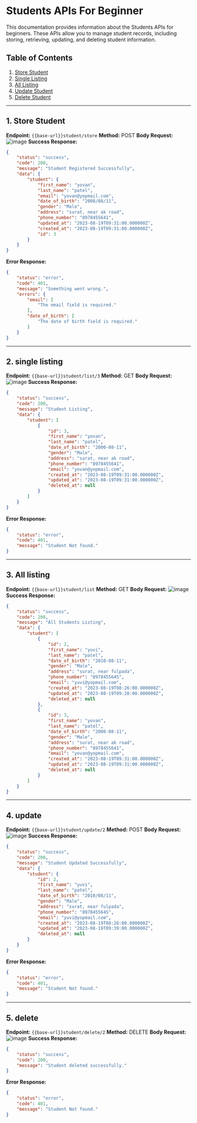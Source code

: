# Students APIs For Beginner

This documentation provides information about the Students APIs for beginners. These APIs allow you to manage student records, including storing, retrieving, updating, and deleting student information.

## Table of Contents

1. [Store Student](#1-store-student)
2. [Single Listing](#2-single-listing)
3. [All Listing](#3-all-listing)
4. [Update Student](#4-update-student)
5. [Delete Student](#5-delete-student)

---

## 1. Store Student
**Endpoint:** `{{base-url}}student/store`
**Method:** POST
**Body Request:**
![image](https://github.com/Yovan19/learn_apis/assets/124430108/35aebeac-2918-4ad8-88d2-27a7285cb757)
**Success Response:**
```json
{
    "status": "success",
    "code": 200,
    "message": "Student Registered Successfully",
    "data": {
        "student": {
            "first_name": "yovan",
            "last_name": "patel",
            "email": "yovan@yopmail.com",
            "date_of_birth": "2000/08/11",
            "gender": "Male",
            "address": "surat, near ak road",
            "phone_number": "8978455641",
            "updated_at": "2023-08-19T09:31:00.000000Z",
            "created_at": "2023-08-19T09:31:00.000000Z",
            "id": 3
        }
    }
}
```

**Error Response:**
```json
{
    "status": "error",
    "code": 401,
    "message": "Something went wrong.",
    "errors": {
        "email": [
            "The email field is required."
        ],
        "date_of_birth": [
            "The date of birth field is required."
        ]
    }
}
```
-----------------
## 2. single listing
**Endpoint:** `{{base-url}}student/list/3`
**Method:**  GET
**Body Request:**
![image](https://github.com/Yovan19/learn_apis/assets/124430108/f4e969ee-a7f2-4bfa-ad3b-1770abd7443d)
**Success Response:**
```json
{
    "status": "success",
    "code": 200,
    "message": "Student Listing",
    "data": {
        "student": [
            {
                "id": 3,
                "first_name": "yovan",
                "last_name": "patel",
                "date_of_birth": "2000-08-11",
                "gender": "Male",
                "address": "surat, near ak road",
                "phone_number": "8978455641",
                "email": "yovan@yopmail.com",
                "created_at": "2023-08-19T09:31:00.000000Z",
                "updated_at": "2023-08-19T09:31:00.000000Z",
                "deleted_at": null
            }
        ]
    }
}
```

**Error Response:**
```json
{
    "status": "error",
    "code": 401,
    "message": "Student Not found."
}
```

-----------------
## 3. All listing
**Endpoint:** `{{base-url}}student/list`
**Method:**  GET
**Body Request:**
![image](https://github.com/Yovan19/learn_apis/assets/124430108/372d8a73-cd52-4b64-90c5-ce40f267d418)
**Success Response:**
```json
{
    "status": "success",
    "code": 200,
    "message": "All Students Listing",
    "data": {
        "student": [
            {
                "id": 2,
                "first_name": "yuvi",
                "last_name": "patel",
                "date_of_birth": "2010-08-11",
                "gender": "Male",
                "address": "surat, near fulpada",
                "phone_number": "8978455645",
                "email": "yuvi@yopmail.com",
                "created_at": "2023-08-19T08:26:00.000000Z",
                "updated_at": "2023-08-19T09:28:00.000000Z",
                "deleted_at": null
            },
            {
                "id": 3,
                "first_name": "yovan",
                "last_name": "patel",
                "date_of_birth": "2000-08-11",
                "gender": "Male",
                "address": "surat, near ak road",
                "phone_number": "8978455641",
                "email": "yovan@yopmail.com",
                "created_at": "2023-08-19T09:31:00.000000Z",
                "updated_at": "2023-08-19T09:31:00.000000Z",
                "deleted_at": null
            }
        ]
    }
}
```

-----------------
## 4. update
**Endpoint:** `{{base-url}}student/update/2`
**Method:** POST
**Body Request:**
![image](https://github.com/Yovan19/learn_apis/assets/124430108/66ce655d-870b-49d2-810b-f0c0870dd19b)
**Success Response:**
```json
{
    "status": "success",
    "code": 200,
    "message": "Student Updated Successfully",
    "data": {
        "student": {
            "id": 2,
            "first_name": "yuvi",
            "last_name": "patel",
            "date_of_birth": "2010/08/11",
            "gender": "Male",
            "address": "surat, near fulpada",
            "phone_number": "8978455645",
            "email": "yuvi@yopmail.com",
            "created_at": "2023-08-19T08:26:00.000000Z",
            "updated_at": "2023-08-19T09:39:00.000000Z",
            "deleted_at": null
        }
    }
}
```

**Error Response:**
```json
{
    "status": "error",
    "code": 401,
    "message": "Student Not found."
}
```
-----------------
## 5. delete
**Endpoint:** `{{base-url}}student/delete/2`
**Method:** DELETE
**Body Request:**
![image](https://github.com/Yovan19/learn_apis/assets/124430108/299eaff9-3958-4df4-92f9-4486a4844fb8)
**Success Response:**
```json
{
    "status": "success",
    "code": 200,
    "message": "Student deleted successfully."
}
```

**Error Response:**
```json
{
    "status": "error",
    "code": 401,
    "message": "Student Not found."
}
```